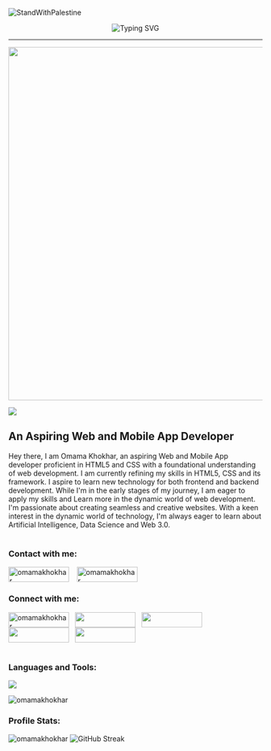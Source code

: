 ![StandWithPalestine](https://raw.githubusercontent.com/Safouene1/support-palestine-banner/master/StandWithPalestine.svg)

<p align="center"><img src="https://readme-typing-svg.herokuapp.com?font=Changa&weight=500&size=38&duration=5025&pause=1010&color=0097B2&background=15192000&center=true&vCenter=true&repeat=false&random=false&width=550&height=25&lines=Hello%2C+There!;I'm+Omama+Khokhar" alt="Typing SVG" /></p>

---

<p align="center"><img src="https://i.pinimg.com/originals/44/c7/c1/44c7c1f3fbd68b2151c37af5f08198f1.gif" width="700px" ></p>

<p align="left"><a href="https://visitorbadge.io/status?path=https%3A%2F%2Fgithub.com%2FOmamaKhokhar"><img src="https://api.visitorbadge.io/api/visitors?path=https%3A%2F%2Fgithub.com%2FOmamaKhokhar&label=PROFILE%20VIEWS&labelColor=%23151920&countColor=%230097b2&labelStyle=upper" /></a></p>

<h2>An Aspiring Web and Mobile App Developer</h2>
<p>Hey there, I am Omama Khokhar, an aspiring Web and Mobile App developer proficient in HTML5 and CSS with a foundational understanding of web development. I am currently refining my skills in HTML5, CSS and its framework. I aspire to learn new technology for both frontend and backend development. While I'm in the early stages of my journey, I am eager to apply my skills and Learn more in the dynamic world of web development. I'm passionate about creating seamless and creative websites. With a keen interest in the dynamic world of technology, I'm always eager to learn about Artificial Intelligence, Data Science and Web 3.0.</p>

#

<h3 align="left" font-size="34px">Contact with me:</h3>
<p align="left">
<a href="mailto:workwithomama@outlook.com" target="_blank"><img align="center" src="https://img.shields.io/badge/Outlook-0078D4?style=for-the-badge&logo=microsoft-outlook&logoColor=white" alt="omamakhokhar" width="120px" height="30px"/></a> &nbsp;&nbsp;
<a href="mailto:workwithomama@gmail.com" target="_blank"><img align="center" src="https://img.shields.io/badge/Gmail-D14836?style=for-the-badge&logo=gmail&logoColor=white" alt="omamakhokhar" width="120px" height="30px"/></a> &nbsp;&nbsp;
</p>


<h3 align="left">Connect with me:</h3>
<p align="left">
<a href="https://linkedin.com/in/omamakhokhar" target="_blank"><img align="center" src="https://img.shields.io/badge/LinkedIn-0077B5?style=for-the-badge&logo=linkedin&logoColor=white" alt="omamakhokhar" width="120px" height="30px"/></a>&nbsp;&nbsp;
<a href="https://dev.to/omamakhokhar" target="_blank"><img align="center" src="https://img.shields.io/badge/dev.to-0A0A0A?style=for-the-badge&logo=devdotto&logoColor=white" width="120px" height="30px" /></a>&nbsp;&nbsp;
<a href="https://stackoverflow.com/users/23182618/omama-khokhar" target="_blank"><img align="center" src="https://img.shields.io/badge/Stack_Overflow-FE7A16?style=for-the-badge&logo=stack-overflow&logoColor=white" width="120px" height="30px" /></a>&nbsp;&nbsp;
<a href="https://medium.com/@omamakhokhar" target="_blank"><img align="center" src="https://img.shields.io/badge/Medium-12100E?style=for-the-badge&logo=medium&logoColor=white" width="120px" height="30px" /></a>&nbsp;&nbsp;
<a href="https://www.leetcode.com/omamakhokhar" target="_blank"><img align="center" src="https://img.shields.io/badge/-LeetCode-FFA116?style=for-the-badge&logo=LeetCode&logoColor=black" width="120px" height="30px"/></a>&nbsp;&nbsp;
</p>

#

<h3 align="left">Languages and Tools:</h3>
<p align="left">
    <img src="https://skillicons.dev/icons?i=html,css,bootstrap,ai&theme=dark" />
</p>
<p><img src="https://github-readme-stats.vercel.app/api/top-langs?username=omamakhokhar&show_icons=true&locale=en&layout=compact&card_width=480&bg_color=151920&border_color=0097B2&title_color=0097B2&text_color=FFFFFF" alt="omamakhokhar" /></p>

<h3 align="left">Profile Stats:</h3>
<img src="https://github-readme-stats.vercel.app/api?username=omamakhokhar&show_icons=true&locale=en&card_width=480&rank_icon=github&bg_color=151920&ring_color=0097B2&border_color=0097B2&icon_color=006F83&title_color=0097B2&text_color=FFFFFF" alt="omamakhokhar" />
<img src="https://streak-stats.demolab.com?user=omamakhokhar&hide_border=false&border=0097B2&border_radius=5&date_format=j%20M%5B%20Y%5D&card_width=480&background=151920&&ring=0097B2&fire=006F83&currStreakNum=006F83&sideNums=006F83&currStreakLabel=FFFFFF&sideLabels=FFFFFF&dates=FFFFFF&excludeDaysLabel=FFFFFF&stroke=FFFFFF" alt="GitHub Streak" />
